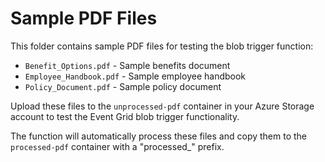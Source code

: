 # Sample PDF Files

This folder contains sample PDF files for testing the blob trigger function:

- `Benefit_Options.pdf` - Sample benefits document
- `Employee_Handbook.pdf` - Sample employee handbook
- `Policy_Document.pdf` - Sample policy document

Upload these files to the `unprocessed-pdf` container in your Azure Storage account to test the Event Grid blob trigger functionality.

The function will automatically process these files and copy them to the `processed-pdf` container with a "processed_" prefix.